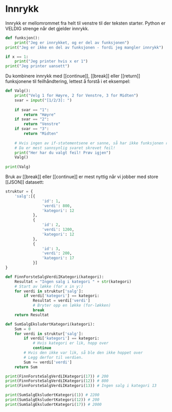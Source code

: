 # Innrykk
Innrykk er mellomrommet fra helt til venstre til der teksten starter. Python er VELDIG strenge når det gjelder innrykk.

```python
def funksjon():
	print("Jeg er innrykket, og er del av funksjonen")
print("Jeg er ikke en del av funksjonen - fordi jeg mangler innrykk")

if x == 1:
	print("Jeg printer hvis x er 1")
print("Jeg printer uansett")
```

Du kombinere innrykk med [[continue]], [[break]] eller [[return]] funksjonene til feilhåndtering, lettest å forstå i et eksempel:

```python
def Valg():
	print("Velg 1 for Høyre, 2 for Venstre, 3 for Midten")
	svar = input("[1/2/3]: ")
	
	if svar == "1":
		return "Høyre"
	if svar == "2":
		return "Venstre"
	if svar == "3":
		return "Midten"
	
	# Hvis ingen av if-statementsene er sanne, så har ikke funksjonen returnert noe enda
	# Da er mest sannsynlig svaret skrevet feil!
	print("Her har du valgt feil! Prøv igjen")
	Valg()
	
print(Valg)
```

Bruk av [[break]] eller [[continue]] er mest nyttig når vi jobber med store [[JSON]] datasett:
```python
struktur = {
	'salg':[{
				'id': 1,
				'verdi': 800,
				'kategori': 12
			},
			{
				'id': 2,
				'verdi': 1200,
				'kategori': 12
			},
			{
				'id': 3,
				'verdi': 200,
				'kategori': 17
			}]
}

def FinnForsteSalgVerdiIKategori(kategori):
	Resultat = "Ingen salg i kategori " + str(kategori)
	# Start av løkke (for x in y:)
	for verdi in struktur['salg']:
		if verdi['kategori'] == kategori:
			Resultat = verdi['verdi']
			# Bryter opp en løkke (for-løkken)
			break
	return Resultat

def SumSalgEksludertKategori(kategori):
	Sum = 0
	for verdi in struktur['salg']:
		if verdi['kategori'] == kategori:
			# Hvis kategori er lik, hopp over
			continue
		# Hvis den ikke var lik, så ble den ikke hoppet over
		# Legg derfor til verdien.
		Sum += verdi['verdi']
	return Sum

print(FinnForsteSalgVerdiIKategori(17)) # 200
print(FinnForsteSalgVerdiIKategori(12)) # 800
print(FinnForsteSalgVerdiIKategori(13)) # Ingen salg i kategori 13

print(SumSalgEksludertKategori(1)) # 2200
print(SumSalgEksludertKategori(12)) # 200
print(SumSalgEksludertKategori(17)) # 2000
```